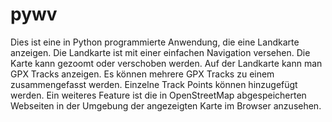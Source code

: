 # pywv
Dies ist eine in Python programmierte Anwendung, die eine Landkarte anzeigen.
Die Landkarte ist mit einer einfachen Navigation versehen.
Die Karte kann gezoomt oder verschoben werden.
Auf der Landkarte kann man GPX Tracks anzeigen.
Es können mehrere GPX Tracks zu einem zusammengefasst werden.
Einzelne Track Points können hinzugefügt werden.
Ein weiteres Feature ist die in OpenStreetMap abgespeicherten Webseiten in der Umgebung der angezeigten Karte im Browser anzusehen.
